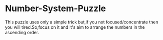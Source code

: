 # Number-System-Puzzle
This puzzle uses only a simple trick but,if you not focused/concentrate then you will tired.So,focus on it and it's aim to arrange the numbers 
in the ascending order.
